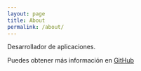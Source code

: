 ```yaml
---
layout: page
title: About
permalink: /about/
---
```


Desarrollador de aplicaciones.

Puedes obtener más información en
[GitHub][github]

[github]: https://github.com/DomingoLlanes
